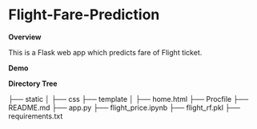 # Flight-Fare-Prediction
**Overview**

This is a Flask web app which predicts fare of Flight ticket.

**Demo**

**Directory Tree**

├── static 
│   ├── css
├── template
│   ├── home.html
├── Procfile
├── README.md
├── app.py
├── flight_price.ipynb
├── flight_rf.pkl
├── requirements.txt

